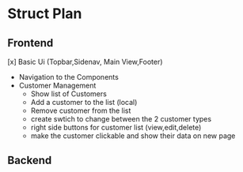 # Struct Plan

## Frontend

 [x] Basic Ui (Topbar,Sidenav, Main View,Footer)
- Navigation to the Components
- Customer Management
    - Show list of Customers
    - Add a customer to the list (local)
    - Remove customer from the list
    - create swtich to change between the 2 customer types
    - right side buttons for customer list (view,edit,delete)
    - make the customer clickable and show their data on new page




## Backend
